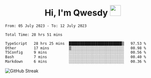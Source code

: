 
<h1 align="center"><b>Hi, I'm Qwesdy </b><img src="https://media.giphy.com/media/hvRJCLFzcasrR4ia7z/giphy.gif" width="35"></h1>



<!--
**Qwesdy/qwesdy** is a ✨ _special_ ✨ repository because its `README.md` (this file) appears on your GitHub profile.

Here are some ideas to get you started:

- 🔭 I’m currently working on ...
- 🌱 I’m currently learning ...
- 👯 I’m looking to collaborate on ...
- 🤔 I’m looking for help with ...
- 💬 Ask me about ...
- 📫 How to reach me: ...
- 😄 Pronouns: ...
- ⚡ Fun fact: ...

-------
-->


<!--START_SECTION:waka-->

```txt
From: 05 July 2023 - To: 12 July 2023

Total Time: 28 hrs 51 mins

TypeScript   28 hrs 25 mins  ████████████████████████▒   97.53 %
Other        17 mins         ▒░░░░░░░░░░░░░░░░░░░░░░░░   00.98 %
TSConfig     9 mins          ░░░░░░░░░░░░░░░░░░░░░░░░░   00.56 %
Bash         7 mins          ░░░░░░░░░░░░░░░░░░░░░░░░░   00.40 %
Markdown     6 mins          ░░░░░░░░░░░░░░░░░░░░░░░░░   00.36 %
```

<!--END_SECTION:waka-->

![GitHub Streak](https://streak-stats.demolab.com?user=Qwesdy&theme=dark&hide_border=true)
